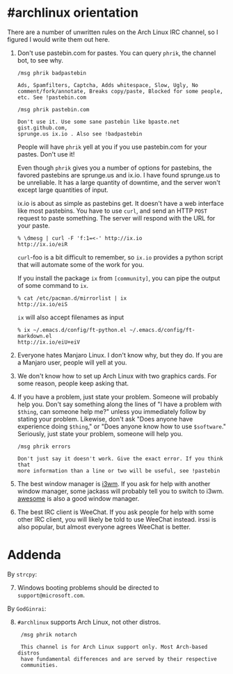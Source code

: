 # #archlinux orientation

There are a number of unwritten rules on the Arch Linux IRC channel, so I
figured I would write them out here.

1.  Don't use pastebin.com for pastes. You can query `phrik`, the channel bot,
    to see why. 

        /msg phrik badpastebin

        Ads, Spamfilters, Captcha, Adds whitespace, Slow, Ugly, No
        comment/fork/annotate, Breaks copy/paste, Blocked for some people,
        etc. See !pastebin.com

        /msg phrik pastebin.com

        Don't use it. Use some sane pastebin like bpaste.net gist.github.com,
        sprunge.us ix.io . Also see !badpastebin

    People will have `phrik` yell at you if you use pastebin.com for your
    pastes. Don't use it!

    Even though `phrik` gives you a number of options for pastebins, the favored
    pastebins are sprunge.us and ix.io. I have found sprunge.us to be
    unreliable. It has a large quantity of downtime, and the server won't except
    large quantities of input.

    ix.io is about as simple as pastebins get. It doesn't have a web interface
    like most pastebins. You have to use `curl`, and send an HTTP `POST` request
    to paste something. The server will respond with the URL for your paste.
    <!-- Thanks, Lehvyn -->

        % \dmesg | curl -F 'f:1=<-' http://ix.io
        http://ix.io/eiR

    `curl`-foo is a bit difficult to remember, so `ix.io` provides a python
    script that will automate some of the work for you.

    If you install the package `ix` from `[community]`, you can pipe the output
    of some command to `ix`.

        % cat /etc/pacman.d/mirrorlist | ix
        http://ix.io/eiS

    `ix` will also accept filenames as input
    
        % ix ~/.emacs.d/config/ft-python.el ~/.emacs.d/config/ft-markdown.el 
        http://ix.io/eiU+eiV

2.  Everyone hates Manjaro Linux. I don't know why, but they do. If you are a
    Manjaro user, people will yell at you.
3.  We don't know how to set up Arch Linux with two graphics cards. For some
    reason, people keep asking that.
4.  If you have a problem, just state your problem. Someone will probably help
    you. Don't say something along the lines of "I have a problem with `$thing`,
    can someone help me?" unless you immediately follow by stating your
    problem. Likewise, don't ask "Does anyone have experience doing `$thing`,"
    or "Does anyone know how to use `$software`." Seriously, just state your
    problem, someone will help you.

        /msg phrik errors

        Don't just say it doesn't work. Give the exact error. If you think that
        more information than a line or two will be useful, see !pastebin

5.  The best window manager is [i3wm](http://i3wm.org/). If you ask for help
    with another window manager, some jackass will probably tell you to switch
    to i3wm. [awesome](http://awesome.naquadah.org/) is also a good window
    manager.
6.  The best IRC client is WeeChat. If you ask people for help with some other
    IRC client, you will likely be told to use WeeChat instead. irssi is also
    popular, but almost everyone agrees WeeChat is better.

# Addenda 

By `strcpy`:

7.  Windows booting problems should be directed to `support@microsoft.com`.

By `GodGinrai`:

8. `#archlinux` supports Arch Linux, not other distros.

        /msg phrik notarch

        This channel is for Arch Linux support only. Most Arch-based distros
        have fundamental differences and are served by their respective
        communities.


